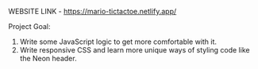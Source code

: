 WEBSITE LINK - https://mario-tictactoe.netlify.app/

Project Goal:
1. Write some JavaScript logic to get more comfortable with it.
2. Write responsive CSS and learn more unique ways of styling code like the Neon header.
